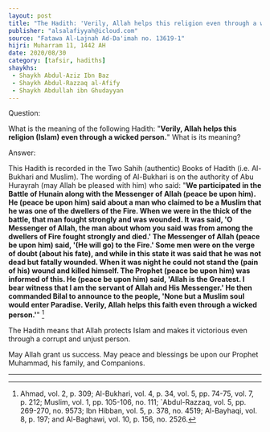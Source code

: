 ```yaml
---
layout: post
title: "The Hadith: 'Verily, Allah helps this religion even through a wicked person'"
publisher: "alsalafiyyah@icloud.com"
source: "Fatawa Al-Lajnah Ad-Da'imah no. 13619-1"
hijri: Muharram 11, 1442 AH
date: 2020/08/30
category: [tafsir, hadiths]
shaykhs: 
 - Shaykh Abdul-Aziz Ibn Baz
 - Shaykh Abdul-Razzaq al-Afify
 - Shaykh Abdullah ibn Ghudayyan
---
```


Question: 

What is the meaning of the following Hadith:  "**Verily, Allah helps this religion (Islam) even through a wicked person.**" What is its meaning?

Answer:

This Hadith is recorded in the Two Sahih (authentic) Books of Hadith (i.e. Al-Bukhari and Muslim). The wording of Al-Bukhari is on the authority of Abu Hurayrah (may Allah be pleased with him) who said: "**We participated in the Battle of Hunain along with the Messenger of Allah (peace be upon him). He (peace be upon him) said about a man who claimed to be a Muslim that he was one of the dwellers of the Fire. When we were in the thick of the battle, that man fought strongly and was wounded. It was said, 'O Messenger of Allah, the man about whom you said was from among the dwellers of Fire fought strongly and died.' The Messenger of Allah (peace be upon him) said, '(He will go) to the Fire.' Some men were on the verge of doubt (about his fate), and while in this state it was said that he was not dead but fatally wounded. When it was night he could not stand the (pain of his) wound and killed himself. The Prophet (peace be upon him) was informed of this. He (peace be upon him) said, 'Allah is the Greatest. I bear witness that I am the servant of Allah and His Messenger.' He then commanded Bilal to announce to the people, 'None but a Muslim soul would enter Paradise. Verily, Allah helps this faith even through a wicked person.'**" [^1]

The Hadith means that Allah protects Islam and makes it victorious even through a corrupt and unjust person.

May Allah grant us success. May peace and blessings be upon our Prophet Muhammad, his family, and Companions.

---

[^1]: Ahmad, vol. 2, p. 309; Al-Bukhari, vol. 4, p. 34, vol. 5, pp. 74-75, vol. 7, p. 212; Muslim, vol. 1, pp. 105-106, no. 111; `Abdul-Razzaq, vol. 5, pp. 269-270, no. 9573; Ibn Hibban, vol. 5, p. 378, no. 4519; Al-Bayhaqi, vol. 8, p. 197; and Al-Baghawi, vol. 10, p. 156, no. 2526.
